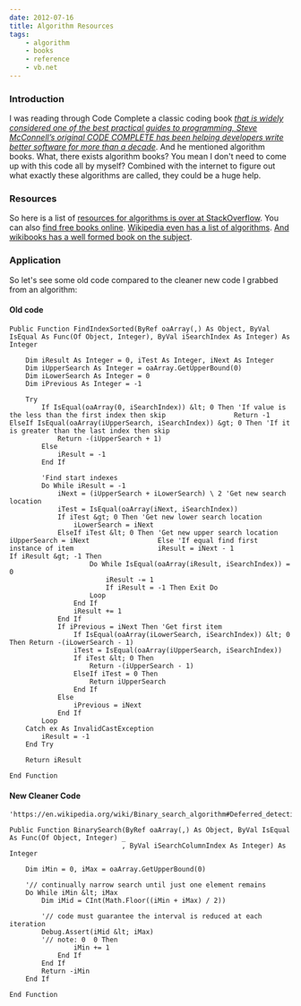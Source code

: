 ```yaml
---
date: 2012-07-16
title: Algorithm Resources
tags: 
    - algorithm
    - books
    - reference
    - vb.net
---
```


<h3>Introduction</h3>
I was reading through Code Complete a classic coding book <a href="http://www.amazon.com/Code-Complete-Practical-Handbook-Construction/dp/0735619670/ref=sr_1_1?ie=UTF8&amp;qid=1342466735&amp;sr=8-1&amp;keywords=code+complete"><em>that is widely considered one of the best practical guides to programming, Steve McConnell’s original CODE COMPLETE has been helping developers write better software for more than a decade</em></a>. And he mentioned algorithm books. What, there exists algorithm books? You mean I don't need to come up with this code all by myself? Combined with the internet to figure out what exactly these algorithms are called, they could be a huge help.
<h3>Resources</h3>
So here is a list of <a href="http://stackoverflow.com/questions/366418/resources-and-tutorials-to-get-started-on-algorithms">resources for algorithms is over at StackOverflow</a>. You can also <a href="http://www.freetechbooks.com/algorithms-and-data-structures-f11.html">find free books online</a>. <a href="http://en.wikipedia.org/wiki/List_of_algorithms">Wikipedia even has a list of algorithms</a>. <a href="http://en.wikibooks.org/wiki/Algorithms">And wikibooks has a well formed book on the subject</a>.
<h3>Application</h3>
So let's see some old code compared to the cleaner new code I grabbed from an algorithm:
<h4>Old code</h4>

```vbscript
Public Function FindIndexSorted(ByRef oaArray(,) As Object, ByVal IsEqual As Func(Of Object, Integer), ByVal iSearchIndex As Integer) As Integer

    Dim iResult As Integer = 0, iTest As Integer, iNext As Integer
    Dim iUpperSearch As Integer = oaArray.GetUpperBound(0)
    Dim iLowerSearch As Integer = 0
    Dim iPrevious As Integer = -1

    Try
        If IsEqual(oaArray(0, iSearchIndex)) &lt; 0 Then 'If value is the less than the first index then skip                 Return -1             ElseIf IsEqual(oaArray(iUpperSearch, iSearchIndex)) &gt; 0 Then 'If it is greater than the last index then skip
            Return -(iUpperSearch + 1)
        Else
            iResult = -1
        End If

        'Find start indexes
        Do While iResult = -1
            iNext = (iUpperSearch + iLowerSearch) \ 2 'Get new search location
            iTest = IsEqual(oaArray(iNext, iSearchIndex))
            If iTest &gt; 0 Then 'Get new lower search location
                iLowerSearch = iNext
            ElseIf iTest &lt; 0 Then 'Get new upper search location                     iUpperSearch = iNext                 Else 'If equal find first instance of item                     iResult = iNext - 1                     If iResult &gt; -1 Then
                    Do While IsEqual(oaArray(iResult, iSearchIndex)) = 0
                        iResult -= 1
                        If iResult = -1 Then Exit Do
                    Loop
                End If
                iResult += 1
            End If
            If iPrevious = iNext Then 'Get first item
                If IsEqual(oaArray(iLowerSearch, iSearchIndex)) &lt; 0 Then Return -(iLowerSearch - 1)
                iTest = IsEqual(oaArray(iUpperSearch, iSearchIndex))
                If iTest &lt; 0 Then
                    Return -(iUpperSearch - 1)
                ElseIf iTest = 0 Then
                    Return iUpperSearch
                End If
            Else
                iPrevious = iNext
            End If
        Loop
    Catch ex As InvalidCastException
        iResult = -1
    End Try

    Return iResult

End Function
```

<h4>New Cleaner Code</h4>

```vbscript
'https://en.wikipedia.org/wiki/Binary_search_algorithm#Deferred_detection_of_equality

Public Function BinarySearch(ByRef oaArray(,) As Object, ByVal IsEqual As Func(Of Object, Integer) _
                            , ByVal iSearchColumnIndex As Integer) As Integer

    Dim iMin = 0, iMax = oaArray.GetUpperBound(0)

    '// continually narrow search until just one element remains
    Do While iMin &lt; iMax
        Dim iMid = CInt(Math.Floor((iMin + iMax) / 2))

        '// code must guarantee the interval is reduced at each iteration
        Debug.Assert(iMid &lt; iMax)
        '// note: 0  0 Then
                iMin += 1
            End If
        End If
        Return -iMin
    End If

End Function
```
